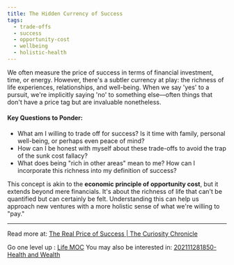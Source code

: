 ```yaml
---
title: The Hidden Currency of Success
tags:
  - trade-offs
  - success
  - opportunity-cost
  - wellbeing
  - holistic-health
---
```


We often measure the price of success in terms of financial investment, time, or energy. However, there's a subtler currency at play: the richness of life experiences, relationships, and well-being. When we say 'yes' to a pursuit, we're implicitly saying 'no' to something else—often things that don't have a price tag but are invaluable nonetheless.

#### Key Questions to Ponder:

- What am I willing to trade off for success? Is it time with family, personal well-being, or perhaps even peace of mind?
- How can I be honest with myself about these trade-offs to avoid the trap of the sunk cost fallacy?
- What does being "rich in other areas" mean to me? How can I incorporate this richness into my definition of success?

This concept is akin to the **economic principle of opportunity cost**, but it extends beyond mere financials. It's about the richness of life that can't be quantified but can certainly be felt. Understanding this can help us approach new ventures with a more holistic sense of what we're willing to "pay."

----

Read more at: [The Real Price of Success | The Curiosity Chronicle](https://www.sahilbloom.com/newsletter/the-real-price-of-success)

Go one level up : [Life MOC](Maps/Life%20MOC.md)
You may also be interested in: [202111281850- Health and Wealth](Notes/202111281850-%20Health%20and%20Wealth.md)
